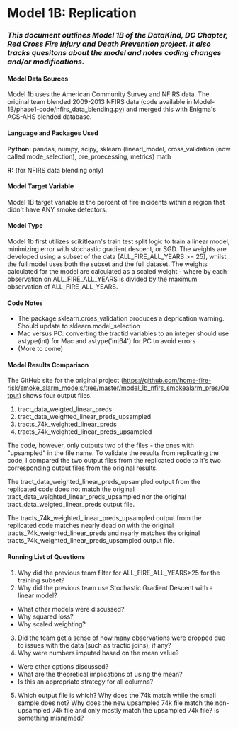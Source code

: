 # Model 1B: Replication

### *This document outlines Model 1B of the DataKind, DC Chapter, Red Cross Fire Injury and Death Prevention project. It also tracks quesitons about the model and notes coding changes and/or modifications.*


#### **Model Data Sources**

Model 1b uses the American Community Survey and NFIRS data. The original team blended 2009-2013 NFIRS data (code available in Model-1B/phase1-code/nfirs_data_blending.py) and merged this with Enigma's ACS-AHS blended database.

#### **Language and Packages Used**

**Python:** pandas, numpy, scipy, sklearn (linearl_model, cross_validation (now called mode_selection), pre_proecessing, metrics) math

**R:** (for NFIRS data blending only)

#### **Model Target Variable**

Model 1B target variable is the percent of fire incidents within a region that didn't have ANY smoke detectors.

#### **Model Type**

Model 1b first utilizes scikitlearn's train test split logic to train a linear model, minimizing error with stochastic gradient descent, or SGD. The weights are developed using a subset of the data (ALL_FIRE_ALL_YEARS >= 25), whilst the full model uses both the subset and the full dataset. The weights calculated for the model are calculated as a scaled weight - where by each observation on ALL_FIRE_ALL_YEARS is divided by the maximum observation of ALL_FIRE_ALL_YEARS.

#### **Code Notes**

* The package sklearn.cross_validation produces a deprication warning. Should update to sklearn.model_selection
* Mac versus PC: converting the tractid variables to an integer should use astype(int) for Mac and astype('int64') for PC to avoid errors
* (More to come)

#### **Model Results Comparison**

The GitHub site for the original project (https://github.com/home-fire-risk/smoke_alarm_models/tree/master/model_1b_nfirs_smokealarm_pres/Output) shows four output files.

1. tract_data_weigted_linear_preds
2. tract_data_weighted_linear_preds_upsampled
3. tracts_74k_weighted_linear_preds
4. tracts_74k_weighted_linear_preds_upsampled

The code, however, only outputs two of the files - the ones with "upsampled" in the file name. To validate the results from replicating the code, I compared the two output files from the replicated code to it's two corresponding output files from the original results.

The tract_data_weighted_linear_preds_upsampled output from the replicated code does not match the original tract_data_weighted_linear_preds_upsampled nor the original tract_data_weigted_linear_preds output file.

The tracts_74k_weighted_linear_preds_upsampled output from the replicated code matches nearly dead on with the original tracts_74k_weighted_linear_preds and nearly matches the original tracts_74k_weighted_linear_preds_upsampled output file.


#### **Running List of Questions**

1. Why did the previous team filter for ALL_FIRE_ALL_YEARS>25 for the training subset?
2. Why did the previous team use Stochastic Gradient Descent with a linear model?
  * What other models were discussed?
  * Why squared loss?
  * Why scaled weighting?
3. Did the team get a sense of how many observations were dropped due to issues with the data (such as tractid joins), if any?
4. Why were numbers imputed based on the mean value?
  * Were other options discussed?
  * What are the theoretical implications of using the mean?
  * Is this an appropriate strategy for all columns?
5. Which output file is which? Why does the 74k match while the small sample does not? Why does the new upsampled 74k file match the non-upsampled 74k file and only mostly match the upsampled 74k file? Is something misnamed?
